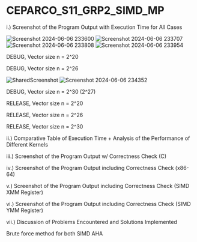# CEPARCO_S11_GRP2_SIMD_MP

i.) Screenshot of the Program Output with Execution Time for All Cases

![Screenshot 2024-06-06 233600](https://github.com/AntonioLuizVeloso/CEPARCO_S11_GRP2_SIMD_MP/assets/92433849/d05a64c6-7812-46f4-821b-a72a0438a221) ![Screenshot 2024-06-06 233707](https://github.com/AntonioLuizVeloso/CEPARCO_S11_GRP2_SIMD_MP/assets/92433849/19aed4b4-ed2b-4ad0-8855-2814fe6760a3) ![Screenshot 2024-06-06 233808](https://github.com/AntonioLuizVeloso/CEPARCO_S11_GRP2_SIMD_MP/assets/92433849/f96e7765-2d15-44fb-959b-259948e2623a) ![Screenshot 2024-06-06 233954](https://github.com/AntonioLuizVeloso/CEPARCO_S11_GRP2_SIMD_MP/assets/92433849/fdcde296-3c8e-44b3-9858-5c98c2823c8d)

DEBUG, Vector size n = 2^20

DEBUG, Vector size n = 2^26

![SharedScreenshot](https://github.com/AntonioLuizVeloso/CEPARCO_S11_GRP2_SIMD_MP/assets/92433849/e79bb75c-6083-4a17-b4b7-ca4f7c335f88) ![Screenshot 2024-06-06 234352](https://github.com/AntonioLuizVeloso/CEPARCO_S11_GRP2_SIMD_MP/assets/92433849/415113b7-bde2-47aa-afd6-568658ac9c94)

DEBUG, Vector size n = 2^30 (2^27)

RELEASE, Vector size n = 2^20

RELEASE, Vector size n = 2^26

RELEASE, Vector size n = 2^30

ii.) Comparative Table of Execution Time + Analysis of the Performance of Different Kernels

iii.) Screenshot of the Program Output w/ Correctness Check (C)


iv.) Screenshot of the Program Output including Correctness Check (x86-64)

v.) Screenshot of the Program Output including Correctness Check (SIMD XMM Register)

vi.) Screenshot of the Program Output including Correctness Check (SIMD YMM Register)

vii.) Discussion of Problems Encountered and Solutions Implemented

Brute force method for both SIMD AHA
